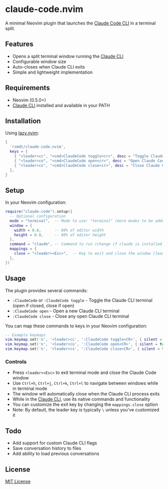 # claude-code.nvim

A minimal Neovim plugin that launches the [Claude Code CLI](https://anthropic.com/claude/code) in a terminal split.

## Features

- Opens a split terminal window running the [Claude CLI](https://anthropic.com/claude/code)
- Configurable window size
- Auto-closes when Claude CLI exits
- Simple and lightweight implementation

## Requirements

- Neovim (0.5.0+)
- [Claude CLI](https://anthropic.com/claude/code) installed and available in your PATH

## Installation

Using [lazy.nvim](https://github.com/folke/lazy.nvim):

```lua
{
  'rsmdt/claude-code.nvim',
  keys = {
    { "<leader>cc", "<cmd>ClaudeCode toggle<cr>", desc = "Toggle Claude Code" },
    { "<leader>co", "<cmd>ClaudeCode open<cr>", desc = "Open Claude Code" },
    { "<leader>cx", "<cmd>ClaudeCode close<cr>", desc = "Close Claude Code" },
  },
}
```

## Setup

In your Neovim configuration:

```lua
require("claude-code").setup({
  -- Optional configuration
  mode = "terminal",  -- Mode to use: "terminal" (more modes to be added)
  window = {
    width = 0.8,      -- 80% of editor width
    height = 0.8,     -- 80% of editor height
  },
  command = "claude", -- Command to run (change if claude is installed elsewhere)
  mappings = {
    close = "<leader><Esc>",  -- Key to exit and close the window (leader key + Escape)
  },
})
```

## Usage

The plugin provides several commands:

- `:ClaudeCode` or `:ClaudeCode toggle` - Toggle the Claude CLI terminal (open if closed, close if open)
- `:ClaudeCode open` - Open a new Claude CLI terminal
- `:ClaudeCode close` - Close any open Claude CLI terminal

You can map these commands to keys in your Neovim configuration:

```lua
-- Example keymaps
vim.keymap.set('n', '<leader>cc', ':ClaudeCode toggle<CR>', { silent = true })
vim.keymap.set('n', '<leader>co', ':ClaudeCode open<CR>', { silent = true })
vim.keymap.set('n', '<leader>cx', ':ClaudeCode close<CR>', { silent = true })
```

### Controls

- Press `<leader><Esc>` to exit terminal mode and close the Claude Code window
- Use `Ctrl+h`, `Ctrl+j`, `Ctrl+k`, `Ctrl+l` to navigate between windows while in terminal mode
- The window will automatically close when the Claude CLI process exits
- While in the [Claude CLI](https://anthropic.com/claude/code), use its native commands and functionality
- You can customize the exit key by changing the `mappings.close` option
- Note: By default, the leader key is typically `\` unless you've customized it

## Todo

- Add support for custom Claude CLI flags
- Save conversation history to files
- Add ability to load previous conversations

## License

[MIT License](LICENSE)